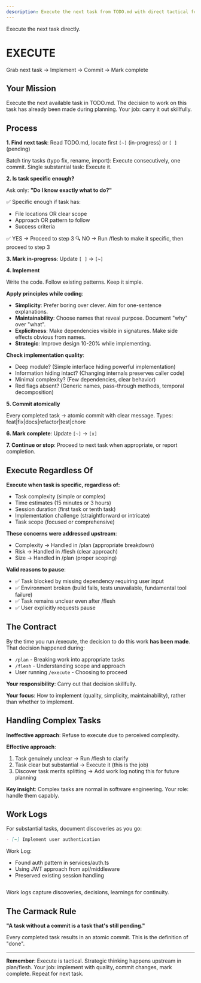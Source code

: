 ```yaml
---
description: Execute the next task from TODO.md with direct tactical focus
---
```


Execute the next task directly.

# EXECUTE

Grab next task → Implement → Commit → Mark complete

## Your Mission

Execute the next available task in TODO.md. The decision to work on this task has already been made during planning. Your job: carry it out skillfully.

## Process

**1. Find next task**: Read TODO.md, locate first `[~]` (in-progress) or `[ ]` (pending)

Batch tiny tasks (typo fix, rename, import): Execute consecutively, one commit.
Single substantial task: Execute it.

**2. Is task specific enough?**

Ask only: **"Do I know exactly what to do?"**

✅ Specific enough if task has:
- File locations OR clear scope
- Approach OR pattern to follow
- Success criteria

✅ YES → Proceed to step 3
🔍 NO → Run /flesh to make it specific, then proceed to step 3

**3. Mark in-progress**: Update `[ ]` → `[~]`

**4. Implement**

Write the code. Follow existing patterns. Keep it simple.

**Apply principles while coding**:
- **Simplicity**: Prefer boring over clever. Aim for one-sentence explanations.
- **Maintainability**: Choose names that reveal purpose. Document "why" over "what".
- **Explicitness**: Make dependencies visible in signatures. Make side effects obvious from names.
- **Strategic**: Improve design 10-20% while implementing.

**Check implementation quality**:
- Deep module? (Simple interface hiding powerful implementation)
- Information hiding intact? (Changing internals preserves caller code)
- Minimal complexity? (Few dependencies, clear behavior)
- Red flags absent? (Generic names, pass-through methods, temporal decomposition)

**5. Commit atomically**

Every completed task → atomic commit with clear message.
Types: feat|fix|docs|refactor|test|chore

**6. Mark complete**: Update `[~]` → `[x]`

**7. Continue or stop**: Proceed to next task when appropriate, or report completion.

## Execute Regardless Of

**Execute when task is specific, regardless of:**
- Task complexity (simple or complex)
- Time estimates (15 minutes or 3 hours)
- Session duration (first task or tenth task)
- Implementation challenge (straightforward or intricate)
- Task scope (focused or comprehensive)

**These concerns were addressed upstream**:
- Complexity → Handled in /plan (appropriate breakdown)
- Risk → Handled in /flesh (clear approach)
- Size → Handled in /plan (proper scoping)

**Valid reasons to pause**:
- ✅ Task blocked by missing dependency requiring user input
- ✅ Environment broken (build fails, tests unavailable, fundamental tool failure)
- ✅ Task remains unclear even after /flesh
- ✅ User explicitly requests pause

## The Contract

By the time you run /execute, the decision to do this work **has been made**. That decision happened during:
- `/plan` - Breaking work into appropriate tasks
- `/flesh` - Understanding scope and approach
- User running `/execute` - Choosing to proceed

**Your responsibility**: Carry out that decision skillfully.

**Your focus**: How to implement (quality, simplicity, maintainability), rather than whether to implement.

## Handling Complex Tasks

**Ineffective approach**: Refuse to execute due to perceived complexity.

**Effective approach**:
1. Task genuinely unclear → Run /flesh to clarify
2. Task clear but substantial → Execute it (this is the job)
3. Discover task merits splitting → Add work log noting this for future planning

**Key insight**: Complex tasks are normal in software engineering. Your role: handle them capably.

## Work Logs

For substantial tasks, document discoveries as you go:

```markdown
- [~] Implement user authentication
  ```
  Work Log:
  - Found auth pattern in services/auth.ts
  - Using JWT approach from api/middleware
  - Preserved existing session handling
  ```
```

Work logs capture discoveries, decisions, learnings for continuity.

## The Carmack Rule

**"A task without a commit is a task that's still pending."**

Every completed task results in an atomic commit. This is the definition of "done".

---

**Remember**: Execute is tactical. Strategic thinking happens upstream in plan/flesh. Your job: implement with quality, commit changes, mark complete. Repeat for next task.
